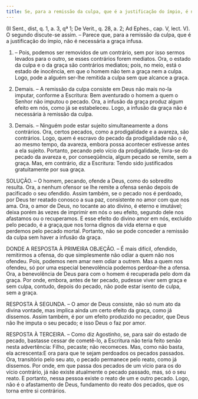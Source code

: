 ```yaml
---
title: Se, para a remissão da culpa, que é a justificação do ímpio, é necessária a graça infusa
---
```


(II Sent., dist, q. 1, a. 3, qª 1; De Verit., q. 28, a. 2; Ad Ephes., cap. V, lect. V).
  O segundo discute-se assim. – Parece que, para a remissão da culpa, que é a justificação do ímpio, não é necessária a graça infusa.  

1. – Pois, podemos ser removidos de um contrário, sem por isso sermos levados para o outro, se esses contrários forem mediatos. Ora, o estado da culpa e o da graça são contrários mediatos; pois, no meio, está o estado de inocência, em que o homem não tem a graça nem a culpa. Logo, pode a alguém ser-lhe remitida a culpa sem que alcance a graça.  

2. Demais. – A remissão da culpa consiste em Deus não mais no-la imputar, conforme a Escritura: Bem aventurado o homem a quem o Senhor não imputou o pecado. Ora, a infusão da graça produz algum efeito em nós, como já se estabeleceu. Logo, a infusão da graça não é necessária à remissão da culpa.  

3. Demais. – Ninguém pode estar sujeito simultaneamente a dons contrários. Ora, certos pecados, como a prodigalidade e a avareza, são contrários. Logo, quem é escravo do pecado da prodigalidade não o é, ao mesmo tempo, da avareza, embora possa acontecer estivesse antes a ela sujeito. Portanto, pecando pelo vício da prodigalidade, livra-se do pecado da avareza e, por conseqüência, algum pecado se remite, sem a graça.  Mas, em contrário, diz a Escritura: Tendo sido justificados gratuitamente por sua graça.  

SOLUÇÃO. – O homem, pecando, ofende a Deus, como do sobredito resulta. Ora, a nenhum ofensor se lhe remite a ofensa senão depois de pacificado o seu ofendido. Assim também, se o pecado nos é perdoado, por Deus ter reatado conosco a sua paz, consistente no amor com que nos ama. Ora, o amor de Deus, no tocante ao ato divino, é eterno e imutável; deixa porém às vezes de imprimir em nós o seu efeito, segundo dele nos afastamos ou o recuperamos. E esse efeito do divino amor em nós, excluído pelo pecado, é a graça,que nos torna dignos da vida eterna e que perdemos pelo pecado mortal. Portanto, não se pode conceder a remissão da culpa sem haver a infusão da graça.  

DONDE A RESPOSTA À PRIMEIRA OBJEÇÃO. – É mais difícil, ofendido, remitirmos a ofensa, do que simplesmente não odiar a quem não nos ofendeu. Pois, podemos nem amar nem odiar a outrem. Mas a quem nos ofendeu, só por uma especial benevolência podemos perdoar-lhe a ofensa. Ora, a benevolência de Deus para com o homem é recuperada pelo dom da graça. Por onde, embora, antes de ter pecado, pudesse viver sem graça e sem culpa, contudo, depois do pecado, não pode estar isento de culpa, sem a graça. 

RESPOSTA À SEGUNDA. – O amor de Deus consiste, não só num ato da divina vontade, mas implica ainda um certo efeito da graça, como já dissemos. Assim também, é por um efeito produzido no pecador, que Deus não lhe imputa o seu pecado; e isso Deus o faz por amor.  

RESPOSTA À TERCEIRA. – Como diz Agostinho, se, para sair do estado de pecado, bastasse cessar de cometê-lo, a Escritura não teria feito senão nesta advertência: Filho, pecaste; não recomeces. Mas, como não basta, ela acrescenta:E ora para que te sejam perdoados os pecados passados. Ora, transitório pelo seu ato, o pecado permanece pelo reato, como já dissemos. Por onde, em que passa dos pecados de um vício para os do vício contrário, já não existe atualmente o pecado passado, mas, só o seu reato. E portanto, nessa pessoa existe o reato de um e outro pecado. Logo, não é o afastamento de Deus, fundamento do reato dos pecados, que os torna entre si contrários.